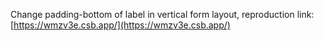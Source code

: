 Change padding-bottom of label in vertical form layout, reproduction link: [https://wmzv3e.csb.app/](https://wmzv3e.csb.app/)
